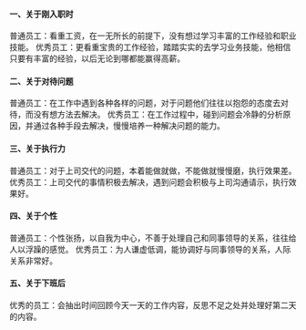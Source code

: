 #### 一、关于刚入职时
普通员工：看重工资，在一无所长的前提下，没有想过学习丰富的工作经验和职业技能。
优秀员工：更看重宝贵的工作经验，踏踏实实的去学习业务技能，他相信只要有丰富的经验，以后无论到哪都能赢得高薪。
#### 二、关于对待问题
普通员工：在工作中遇到各种各样的问题，对于问题他们往往以抱怨的态度去对待，而没有想方法去解决。
优秀员工：在工作过程中，碰到问题会冷静的分析原因，并通过各种手段去解决，慢慢培养一种解决问题的能力。
#### 三、关于执行力
普通员工：对于上司交代的问题，本着能做就做，不能做就慢慢磨，执行效果差。
优秀员工：上司交代的事情积极去解决，遇到问题会积极与上司沟通请示，执行效果好。
#### 四、关于个性
普通员工：个性张扬，以自我为中心，不善于处理自己和同事领导的关系，往往给人以浮躁的感觉。
优秀员工：为人谦虚低调，能协调好与同事领导的关系，人际关系非常好。
#### 五、关于下班后
优秀的员工：会抽出时间回顾今天一天的工作内容，反思不足之处并处理好第二天的内容。
